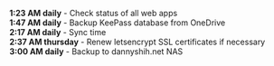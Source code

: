 **1:23 AM daily** - Check status of all web apps
<br />
**1:47 AM daily** - Backup KeePass database from OneDrive
<br />
**2:17 AM daily** - Sync time
<br />
**2:37 AM thursday** - Renew letsencrypt SSL certificates if necessary
<br />
**3:00 AM daily** - Backup to dannyshih.net NAS
